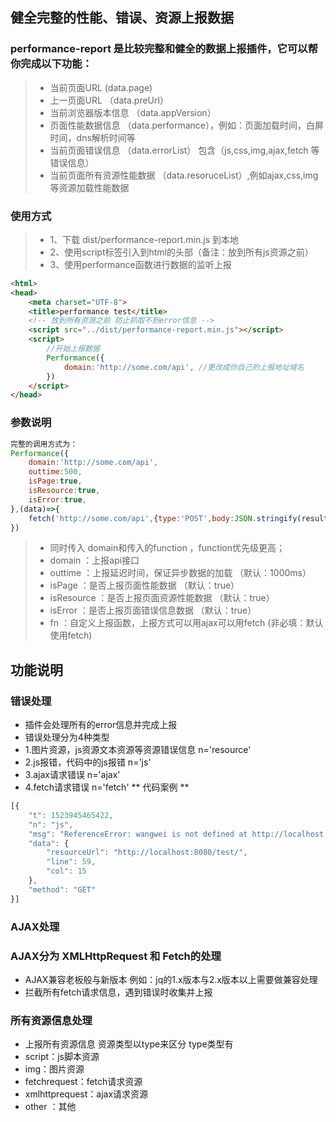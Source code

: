 ## 健全完整的性能、错误、资源上报数据

### performance-report 是比较完整和健全的数据上报插件，它可以帮你完成以下功能：
>  * 当前页面URL  (data.page)
>  * 上一页面URL （data.preUrl）
>  * 当前浏览器版本信息 （data.appVersion）
>  * 页面性能数据信息   （data.performance），例如：页面加载时间，白屏时间，dns解析时间等
>  * 当前页面错误信息  （data.errorList） 包含（js,css,img,ajax,fetch 等错误信息）
>  * 当前页面所有资源性能数据 （data.resoruceList）,例如ajax,css,img等资源加载性能数据

### 使用方式
>  * 1、下载 dist/performance-report.min.js 到本地
>  * 2、使用script标签引入到html的头部（备注：放到所有js资源之前）
>  * 3、使用performance函数进行数据的监听上报

```html
<html>
<head>
	<meta charset="UTF-8">
	<title>performance test</title>
	<!-- 放到所有资源之前 防止抓取不到error信息 -->
	<script src="../dist/performance-report.min.js"></script>
	<script>
		//开始上报数据
		Performance({
		    domain:'http://some.com/api', //更改成你自己的上报地址域名
		})
	</script>
</head>
```

### 参数说明
```js
完整的调用方式为：
Performance({
    domain:'http://some.com/api', 
    outtime:500,
    isPage:true,
    isResource:true,
    isError:true,
},(data)=>{
	fetch('http://some.com/api',{type:'POST',body:JSON.stringify(result)}).then((data)=>{})
})
```

>  * 同时传入 domain和传入的function ，function优先级更高；
>  * domain		：上报api接口
>  * outtime	：上报延迟时间，保证异步数据的加载 （默认：1000ms）
>  * isPage		：是否上报页面性能数据        （默认：true）
>  * isResource	：是否上报页面资源性能数据 （默认：true）
>  * isError	：是否上报页面错误信息数据    （默认：true）
>  * fn			：自定义上报函数，上报方式可以用ajax可以用fetch  (非必填：默认使用fetch)

## 功能说明
### 错误处理
* 插件会处理所有的error信息并完成上报
* 错误处理分为4种类型
* 1.图片资源，js资源文本资源等资源错误信息 n='resource'
* 2.js报错，代码中的js报错  n='js'
* 3.ajax请求错误  		n='ajax'
* 4.fetch请求错误			n='fetch'
** 代码案例 **
```js
[{
	"t": 1523945465422, 
	"n": "js", 
	"msg": "ReferenceError: wangwei is not defined at http://localhost:8080/test/:59:15", 
	"data": {
		"resourceUrl": "http://localhost:8080/test/", 
		"line": 59, 
		"col": 15
	}, 
	"method": "GET"
}]
```

### AJAX处理
### AJAX分为 XMLHttpRequest 和 Fetch的处理
* AJAX兼容老板般与新版本 例如：jq的1.x版本与2.x版本以上需要做兼容处理
* 拦截所有fetch请求信息，遇到错误时收集并上报

### 所有资源信息处理
* 上报所有资源信息 资源类型以type来区分 type类型有
* script：js脚本资源
* img：图片资源
* fetchrequest：fetch请求资源
* xmlhttprequest：ajax请求资源
* other ：其他













